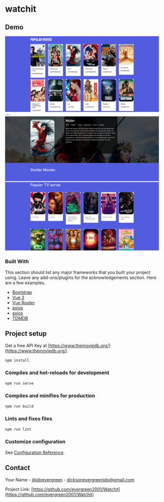 # watchit

## Demo 
![](https://github.com/evergreen2001/Watchit/blob/main/docs/watchit-img.png)
![](https://github.com/evergreen2001/Watchit/blob/main/docs/watchit2.png)
![](https://github.com/evergreen2001/Watchit/blob/main/docs/watchit3.png)


### Built With
This section should list any major frameworks that you built your project using. Leave any add-ons/plugins for the acknowledgements section. Here are a few examples.
* [Bootstrap](https://getbootstrap.com)
* [Vue 3](https://vuejs.org/)
* [Vue Router](https://router.vuejs.org/)
* [axios](https://www.npmjs.com/package/axios)
* [axios](https://www.npmjs.com/package/axios)
* [TDMDB](https://developers.themoviedb.org/3/getting-started/introduction)




## Project setup

 Get a free API Key at [https://www.themoviedb.org/](https://www.themoviedb.org/)
```
npm install
```

### Compiles and hot-reloads for development
```
npm run serve
```

### Compiles and minifies for production
```
npm run build
```

### Lints and fixes files
```
npm run lint
```

### Customize configuration
See [Configuration Reference](https://cli.vuejs.org/config/).

## Contact

Your Name - [@idoevergreen](https://twitter.com/idoevergreen) - dicksonevergreenido@gmail.com

Project Link: [https://github.com/evergreen2001/Watchit](https://github.com/evergreen2001/Watchit)